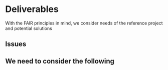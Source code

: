 # Deliverables
With the FAIR principles in mind, we consider needs of the reference project and potential solutions

## Issues 
We need to consider the following
 - 
 